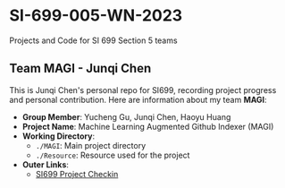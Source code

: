 # SI-699-005-WN-2023
Projects and Code for SI 699 Section 5 teams



## Team MAGI - Junqi Chen

This is Junqi Chen's personal repo for SI699, recording project progress and personal contribution. Here are information about my team **MAGI**:

+ **Group Member**: Yucheng Gu, Junqi Chen, Haoyu Huang
+ **Project Name**: Machine Learning Augmented Github Indexer (MAGI)
+ **Working Directory**:
  + `./MAGI`: Main project directory
  + `./Resource`: Resource used for the project
+ **Outer Links**:
  + [SI699 Project Checkin](https://docs.google.com/spreadsheets/d/1wfuejIR5RFRE0MRfVE7dChMRzhN2uVJe0ggB04gn9CM/edit#gid=0)

